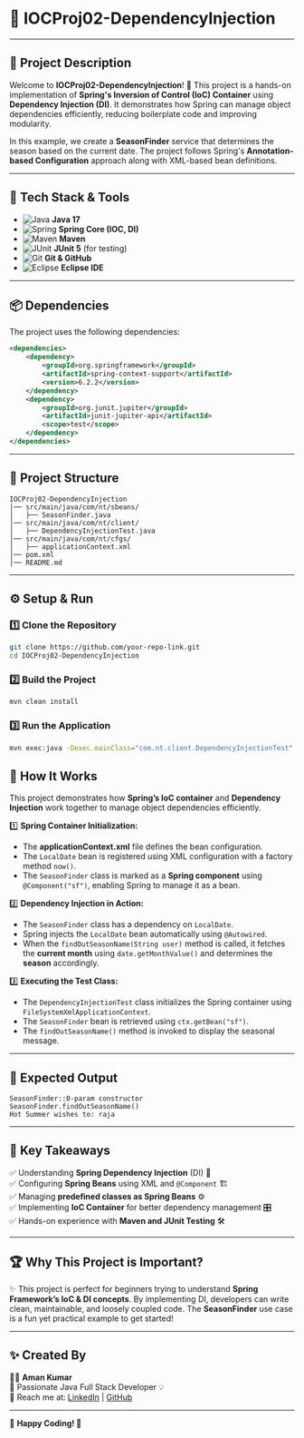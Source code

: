 # 🌱 IOCProj02-DependencyInjection

---

## 📌 Project Description

Welcome to **IOCProj02-DependencyInjection**! 🚀 This project is a hands-on implementation of **Spring's Inversion of Control (IoC) Container** using **Dependency Injection (DI)**. It demonstrates how Spring can manage object dependencies efficiently, reducing boilerplate code and improving modularity. 

In this example, we create a **SeasonFinder** service that determines the season based on the current date. The project follows Spring's **Annotation-based Configuration** approach along with XML-based bean definitions.

---

## 🚀 Tech Stack & Tools

- ![Java](https://img.shields.io/badge/Java-17-007396?logo=java&logoColor=white) **Java 17**
- ![Spring](https://img.shields.io/badge/Spring_Framework-6.2.2-6DB33F?logo=spring&logoColor=white) **Spring Core (IOC, DI)**
- ![Maven](https://img.shields.io/badge/Maven-3.8.6-C71A36?logo=apache-maven&logoColor=white) **Maven**
- ![JUnit](https://img.shields.io/badge/JUnit-5.11-25A162?logo=junit5&logoColor=white) **JUnit 5** (for testing)
- ![Git](https://img.shields.io/badge/Git-Version_Control-F05032?logo=git&logoColor=white) **Git & GitHub**
- ![Eclipse](https://img.shields.io/badge/Eclipse-IDE-2C2255?logo=eclipse-ide&logoColor=white) **Eclipse IDE**

---

## 📦 Dependencies

The project uses the following dependencies:

```xml
<dependencies>
    <dependency>
        <groupId>org.springframework</groupId>
        <artifactId>spring-context-support</artifactId>
        <version>6.2.2</version>
    </dependency>
    <dependency>
        <groupId>org.junit.jupiter</groupId>
        <artifactId>junit-jupiter-api</artifactId>
        <scope>test</scope>
    </dependency>
</dependencies>
```
---

## 📁 Project Structure

```
IOCProj02-DependencyInjection
│── src/main/java/com/nt/sbeans/
│   ├── SeasonFinder.java
│── src/main/java/com/nt/client/
│   ├── DependencyInjectionTest.java
│── src/main/java/com/nt/cfgs/
│   ├── applicationContext.xml
│── pom.xml
│── README.md
```

---

## ⚙️ Setup & Run

### 1️⃣ Clone the Repository
```sh
git clone https://github.com/your-repo-link.git
cd IOCProj02-DependencyInjection
```

### 2️⃣ Build the Project
```sh
mvn clean install
```

### 3️⃣ Run the Application
```sh
mvn exec:java -Dexec.mainClass="com.nt.client.DependencyInjectionTest"
```

## 🎯 How It Works

This project demonstrates how **Spring’s IoC container** and **Dependency Injection** work together to manage object dependencies efficiently.

1️⃣ **Spring Container Initialization:**
   - The **applicationContext.xml** file defines the bean configuration.
   - The `LocalDate` bean is registered using XML configuration with a factory method `now()`.
   - The `SeasonFinder` class is marked as a **Spring component** using `@Component("sf")`, enabling Spring to manage it as a bean.

2️⃣ **Dependency Injection in Action:**
   - The `SeasonFinder` class has a dependency on `LocalDate`.
   - Spring injects the `LocalDate` bean automatically using `@Autowired`.
   - When the `findOutSeasonName(String user)` method is called, it fetches the **current month** using `date.getMonthValue()` and determines the **season** accordingly.

3️⃣ **Executing the Test Class:**
   - The `DependencyInjectionTest` class initializes the Spring container using `FileSystemXmlApplicationContext`.
   - The `SeasonFinder` bean is retrieved using `ctx.getBean("sf")`.
   - The `findOutSeasonName()` method is invoked to display the seasonal message.

---

## 📌 Expected Output

```
SeasonFinder::0-param constructor
SeasonFinder.findOutSeasonName()
Hot Summer wishes to: raja
```

---

## 📌 Key Takeaways

✅ Understanding **Spring Dependency Injection** (DI) 🔄  
✅ Configuring **Spring Beans** using XML and `@Component` 🏗️  
✅ Managing **predefined classes as Spring Beans** ⚙️  
✅ Implementing **IoC Container** for better dependency management 🎛️  
✅ Hands-on experience with **Maven and JUnit Testing** 🛠️  

---

## 🏆 Why This Project is Important?

✨ This project is perfect for beginners trying to understand **Spring Framework’s IoC & DI concepts**. By implementing DI, developers can write clean, maintainable, and loosely coupled code. The **SeasonFinder** use case is a fun yet practical example to get started!

---

## ✨ Created By

👨‍💻 **Aman Kumar**  
🚀 Passionate Java Full Stack Developer 💡  
📧 Reach me at: [LinkedIn](https://www.linkedin.com/in/aman-kumar-64b22b270/) | [GitHub](https://github.com/Aman-kr-1111)  

---

🔗 **Happy Coding! 🚀**

